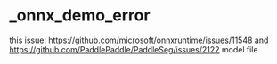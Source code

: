 # _onnx_demo_error
this issue: https://github.com/microsoft/onnxruntime/issues/11548  and https://github.com/PaddlePaddle/PaddleSeg/issues/2122  model file
